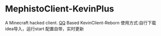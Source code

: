 # MephistoClient-KevinPlus
A Minecraft hacked client. [QQ](http://qm.qq.com/cgi-bin/qm/qr?_wv=1027&k=RvP1snjYBj9iwE1HryguKfZj1-UgKejE&authKey=HzX3YYhUo1VJMMVgct0rubN96niTiQHyx1w8Fge3Lolf8teKXRUBBPFIIAVVjPQ7&noverify=0&group_code=975683590)
Based KevinClient-Reborn
使用方式:自行下载idea导入，运行start
配置自带，实时更新